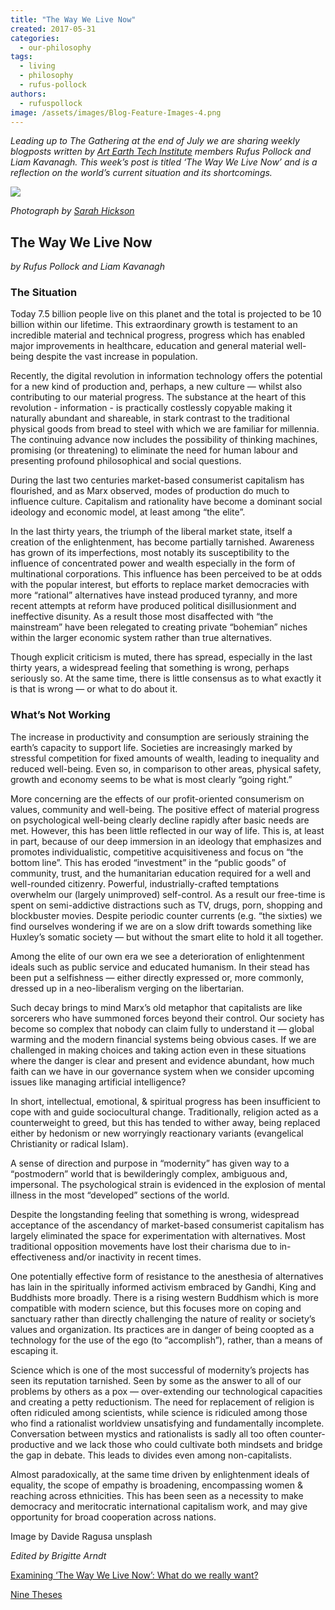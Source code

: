 ```yaml
---
title: "The Way We Live Now"
created: 2017-05-31
categories: 
  - our-philosophy
tags: 
  - living
  - philosophy
  - rufus-pollock
authors: 
  - rufuspollock
image: /assets/images/Blog-Feature-Images-4.png
---
```


_Leading up to The Gathering at the end of July we are sharing weekly blogposts written by [Art Earth Tech Institute](https://artearthtech.com/institute/) members Rufus Pollock and Liam Kavanagh. This week’s post is titled ‘The Way We Live Now’ and is a reflection on the world’s current situation and its shortcomings._

![](/assets/images/way_we_live_adj.jpg)

_Photograph by [Sarah Hickson](https://sarahhickson.shootproof.com/)_

## The Way We Live Now

_by Rufus Pollock and Liam Kavanagh_

### The Situation

Today 7.5 billion people live on this planet and the total is projected to be 10 billion within our lifetime. This extraordinary growth is testament to an incredible material and technical progress, progress which has enabled major improvements in healthcare, education and general material well-being despite the vast increase in population.

Recently, the digital revolution in information technology offers the potential for a new kind of production and, perhaps, a new culture — whilst also contributing to our material progress. The substance at the heart of this revolution - information - is practically costlessly copyable making it naturally abundant and shareable, in stark contrast to the traditional physical goods from bread to steel with which we are familiar for millennia. The continuing advance now includes the possibility of thinking machines, promising (or threatening) to eliminate the need for human labour and presenting profound philosophical and social questions.

During the last two centuries market-based consumerist capitalism has flourished, and as Marx observed, modes of production do much to influence culture. Capitalism and rationality have become a dominant social ideology and economic model, at least among “the elite”.

In the last thirty years, the triumph of the liberal market state, itself a creation of the enlightenment, has become partially tarnished. Awareness has grown of its imperfections, most notably its susceptibility to the influence of concentrated power and wealth especially in the form of multinational corporations. This influence has been perceived to be at odds with the popular interest, but efforts to replace market democracies with more “rational” alternatives have instead produced tyranny, and more recent attempts at reform have produced political disillusionment and ineffective disunity. As a result those most disaffected with “the mainstream” have been relegated to creating private “bohemian” niches within the larger economic system rather than true alternatives.

Though explicit criticism is muted, there has spread, especially in the last thirty years, a widespread feeling that something is wrong, perhaps seriously so. At the same time, there is little consensus as to what exactly it is that is wrong — or what to do about it.

### What’s Not Working

The increase in productivity and consumption are seriously straining the earth’s capacity to support life. Societies are increasingly marked by stressful competition for fixed amounts of wealth, leading to inequality and reduced well-being. Even so, in comparison to other areas, physical safety, growth and economy seems to be what is most clearly “going right.”

More concerning are the effects of our profit-oriented consumerism on values, community and well-being. The positive effect of material progress on psychological well-being clearly decline rapidly after basic needs are met. However, this has been little reflected in our way of life. This is, at least in part, because of our deep immersion in an ideology that emphasizes and promotes individualistic, competitive acquisitiveness and focus on “the bottom line”. This has eroded “investment” in the “public goods” of community, trust, and the humanitarian education required for a well and well-rounded citizenry. Powerful, industrially-crafted temptations overwhelm our (largely unimproved) self-control. As a result our free-time is spent on semi-addictive distractions such as TV, drugs, porn, shopping and blockbuster movies. Despite periodic counter currents (e.g. “the sixties) we find ourselves wondering if we are on a slow drift towards something like Huxley’s somatic society — but without the smart elite to hold it all together.

Among the elite of our own era we see a deterioration of enlightenment ideals such as public service and educated humanism. In their stead has been put a selfishness — either directly expressed or, more commonly, dressed up in a neo-liberalism verging on the libertarian.

Such decay brings to mind Marx’s old metaphor that capitalists are like sorcerers who have summoned forces beyond their control. Our society has become so complex that nobody can claim fully to understand it — global warming and the modern financial systems being obvious cases. If we are challenged in making choices and taking action even in these situations where the danger is clear and present and evidence abundant, how much faith can we have in our governance system when we consider upcoming issues like managing artificial intelligence?

In short, intellectual, emotional, & spiritual progress has been insufficient to cope with and guide sociocultural change. Traditionally, religion acted as a counterweight to greed, but this has tended to wither away, being replaced either by hedonism or new worryingly reactionary variants (evangelical Christianity or radical Islam).

A sense of direction and purpose in “modernity” has given way to a “postmodern” world that is bewilderingly complex, ambiguous and, impersonal. The psychological strain is evidenced in the explosion of mental illness in the most “developed” sections of the world.

Despite the longstanding feeling that something is wrong, widespread acceptance of the ascendancy of market-based consumerist capitalism has largely eliminated the space for experimentation with alternatives. Most traditional opposition movements have lost their charisma due to in-effectiveness and/or inactivity in recent times.

One potentially effective form of resistance to the anesthesia of alternatives has lain in the spiritually informed activism embraced by Gandhi, King and Buddhists more broadly. There is a rising western Buddhism which is more compatible with modern science, but this focuses more on coping and sanctuary rather than directly challenging the nature of reality or society’s values and organization. Its practices are in danger of being coopted as a technology for the use of the ego (to “accomplish”), rather, than a means of escaping it.

Science which is one of the most successful of modernity’s projects has seen its reputation tarnished. Seen by some as the answer to all of our problems by others as a pox — over-extending our technological capacities and creating a petty reductionism. The need for replacement of religion is often ridiculed among scientists, while science is ridiculed among those who find a rationalist worldview unsatisfying and fundamentally incomplete. Conversation between mystics and rationalists is sadly all too often counter-productive and we lack those who could cultivate both mindsets and bridge the gap in debate. This leads to divides even among non-capitalists.

Almost paradoxically, at the same time driven by enlightenment ideals of equality, the scope of empathy is broadening, encompassing women & reaching across ethnicities. This has been seen as a necessity to make democracy and meritocratic international capitalism work, and may give opportunity for broad cooperation across nations.

Image by Davide Ragusa unsplash

_Edited by Brigitte Arndt_

[Examining ‘The Way We Live Now’: What do we really want?](https://lifeitself.org/2017/06/06/examining-what-do-we-want/)

[Nine Theses](https://lifeitself.org/2017/05/23/nine-theses/)
